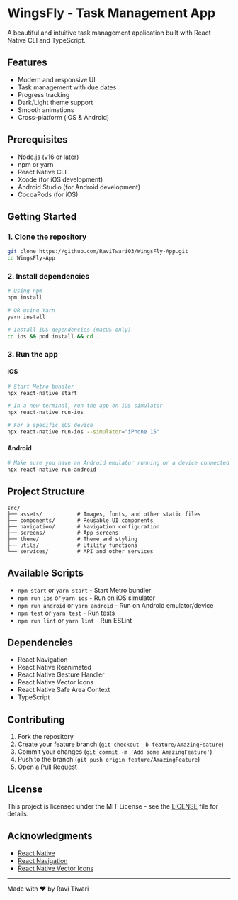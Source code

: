 # WingsFly - Task Management App

A beautiful and intuitive task management application built with React Native CLI and TypeScript.

## Features

- Modern and responsive UI
- Task management with due dates
- Progress tracking
- Dark/Light theme support
- Smooth animations
- Cross-platform (iOS & Android)

## Prerequisites

- Node.js (v16 or later)
- npm or yarn
- React Native CLI
- Xcode (for iOS development)
- Android Studio (for Android development)
- CocoaPods (for iOS)

## Getting Started

### 1. Clone the repository

```bash
git clone https://github.com/RaviTwari03/WingsFly-App.git
cd WingsFly-App
```

### 2. Install dependencies

```bash
# Using npm
npm install

# OR using Yarn
yarn install

# Install iOS dependencies (macOS only)
cd ios && pod install && cd ..
```

### 3. Run the app

#### iOS

```bash
# Start Metro bundler
npx react-native start

# In a new terminal, run the app on iOS simulator
npx react-native run-ios

# For a specific iOS device
npx react-native run-ios --simulator="iPhone 15"
```

#### Android

```bash
# Make sure you have an Android emulator running or a device connected
npx react-native run-android
```

## Project Structure

```
src/
├── assets/           # Images, fonts, and other static files
├── components/       # Reusable UI components
├── navigation/       # Navigation configuration
├── screens/          # App screens
├── theme/            # Theme and styling
├── utils/            # Utility functions
└── services/         # API and other services
```

## Available Scripts

- `npm start` or `yarn start` - Start Metro bundler
- `npm run ios` or `yarn ios` - Run on iOS simulator
- `npm run android` or `yarn android` - Run on Android emulator/device
- `npm test` or `yarn test` - Run tests
- `npm run lint` or `yarn lint` - Run ESLint

## Dependencies

- React Navigation
- React Native Reanimated
- React Native Gesture Handler
- React Native Vector Icons
- React Native Safe Area Context
- TypeScript

## Contributing

1. Fork the repository
2. Create your feature branch (`git checkout -b feature/AmazingFeature`)
3. Commit your changes (`git commit -m 'Add some AmazingFeature'`)
4. Push to the branch (`git push origin feature/AmazingFeature`)
5. Open a Pull Request

## License

This project is licensed under the MIT License - see the [LICENSE](LICENSE) file for details.

## Acknowledgments

- [React Native](https://reactnative.dev/)
- [React Navigation](https://reactnavigation.org/)
- [React Native Vector Icons](https://github.com/oblador/react-native-vector-icons)

---

Made with ❤️ by Ravi Tiwari
